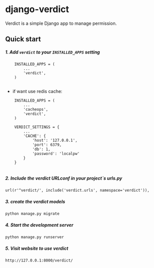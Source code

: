
django-verdict
=====

Verdict is a simple Django app to manage permission. 


Quick start
-----------

##### 1. Add `verdict` to your `INSTALLED_APPS` setting

```
    INSTALLED_APPS = (
        ...
        'verdict',
    )
   
``` 

 * if want use redis cache: 

```
    INSTALLED_APPS = (
        ...
        'cacheops',
        'verdict',
    )
    
    VERDICT_SETTINGS = {
    	...
    	'CACHE': {
    		'host': '127.0.0.1',
    		'port': 6379,
    		'db': 1,
    		'password': 'localpw'
    	}
    }
   
```

##### 2. Include the verdict URLconf in your project`s urls.py
	
```
url(r'^verdict/', include('verdict.urls', namespace='verdict')),
```

##### 3. create the verdict models

```
python manage.py migrate
```

##### 4. Start the development server

```
python manage.py runserver
```

##### 5. Visit website to use verdict

```
http://127.0.0.1:8000/verdict/
```

